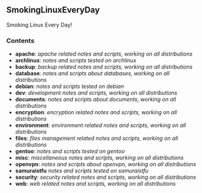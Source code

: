 ## SmokingLinuxEveryDay
Smoking Linux Every Day!

### Contents
* **apache**: *apache related notes and scripts, working on all distributions*
* **archlinux**: *notes and scripts tested on archlinux*
* **backup**: *backup related notes and scripts, working on all distributions*
* **database**: *notes and scripts about databases, working on all distributions*
* **debian**: *notes and scripts tested on debian*
* **dev**: *development notes and scripts, working on all distributions*
* **documents**: *notes and scripts about documents, working on all distributions*
* **encryption**: *encryption related notes and scripts, working on all distributions*
* **environment**: *environment related notes and scripts, working on all distributions*
* **files**: *files management related notes and scripts, working on all distributions*
* **gentoo**: *notes and scripts tested on gentoo*
* **misc**: *miscellaneous notes and scripts, working on all distributions*
* **openvpn**: *notes and scripts about openvpn, working on all distributions*
* **samuraistfu** *notes and scripts tested on samuraistfu*
* **security**: *security related notes and scripts, working on all distributions*
* **web**: *web related notes and scripts, working on all distributions*

